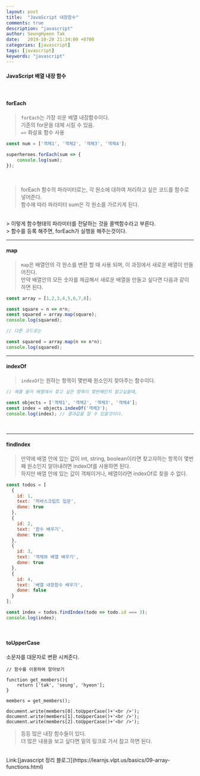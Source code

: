 ```yaml
---
layout: post
title:  "JavaScript 내장함수"
comments: true
description: "javascript"
author: SeungHyeon Tak
date:   2019-10-28 21:34:00 +0700
categories: [javascript]
tags: [javascript]
keywords: "javascript"
---
```

#### JavaScript 배열 내장 함수
<br>

#### forEach

> `forEach`는 가장 쉬운 배열 내장함수이다. <br>
> 기존의 for문을 대체 시킬 수 있음. <br>
> `=>` 화살표 함수 사용 <br>


```javascript
const num = ['객체1', '객체2', '객체3', '객체4'];

superheroes.forEach(sum => {
    console.log(sum);
});
```
<br>

> forEach 함수의 파라미터로는, 각 원소에 대하여 처리하고 싶은 코드를 함수로 넣어준다. <br>
> 함수에 따라 파라미터 sum은 각 원소를 가르키게 된다. <br>
<br>
> 이렇게 함수형태의 파라미터를 전달하는 것을 콜백함수라고 부른다. <br>
> 함수를 등록 해주면, forEach가 실행을 해주는것이다. <br>

*****

#### map

> `map`은 배열안의 각 원소를 변환 할 때 사용 되며, 이 과정에서 새로운 배열이 만들어진다. <br>
> 만약 배열안의 모든 숫자를 제곱해서 새로운 배열을 만들고 싶다면 다음과 같이 하면 된다. <br>

```javascript
const array = [1,2,3,4,5,6,7,8];

const square = n => n*n;
const squared = array.map(square);
console.log(squared);

// 다른 코드로는

const squared = array.map(n => n*n);
console.log(squared);
```

*****

#### indexOf

> `indexOf`는 원하는 항목이 몇번째 원소인지 찾아주는 함수이다. <br>

```javascript
// 예를 들어 배열에서 찾고 싶은 항목이 몇번째인지 알고싶을때,

const objects = ['객체1', '객체2', '객체3', '객체4'];
const index = objects.indexOf('객체3');
console.log(index); // 결과값을 알 수 있을것이다.
```
<br>

*****

#### findIndex

> 만약에 배열 안에 있는 값이 int, string, boolean이라면 찾고자하는 항목이 몇번째 원소인지 알아내려면 indexOf를 사용하면 된다.<br>
> 하지만 배열 안에 있는 값이 객체이거나, 배열이라면 indexOf로 찾을 수 없다. <br>

```javascript
const todos = [
  {
    id: 1,
    text: '자바스크립트 입문',
    done: true
  },
  {
    id: 2,
    text: '함수 배우기',
    done: true
  },
  {
    id: 3,
    text: '객체와 배열 배우기',
    done: true
  },
  {
    id: 4,
    text: '배열 내장함수 배우기',
    done: false
  }
];

const index = todos.findIndex(todo => todo.id === 3);
console.log(index);
```
<br>

#### toUpperCase

소문자를 대문자로 변환 시켜준다.

```
// 함수를 이용하여 알아보기

function get_members(){
    return ['tak', 'seung', 'hyeon'];
}

members = get_members();

document.write(members[0].toUpperCase()+'<br />');
document.write(members[1].toUpperCase()+'<br />');
document.write(members[2].toUpperCase()+'<br />');
```

> 등등 많은 내장 함수들이 있다. <br>
> 더 많은 내용을 보고 싶다면 밑의 링크로 가서 참고 하면 된다. <br>

<br>
Link:[javascript 정리 블로그](https://learnjs.vlpt.us/basics/09-array-functions.html)
<br>


